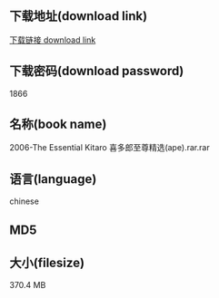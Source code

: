 ## 下载地址(download link)
[下载链接 download link](https://voluble-croquembouche-d321dc.netlify.app/?s=2006-The+Essential+Kitaro+%E5%96%9C%E5%A4%9A%E9%83%8E%E8%87%B3%E5%B0%8A%E7%B2%BE%E9%80%89%28ape%29.rar)

## 下载密码(download password)
1866

## 名称(book name)
2006-The Essential Kitaro 喜多郎至尊精选(ape).rar.rar

## 语言(language)
chinese

## MD5


## 大小(filesize)
370.4 MB
